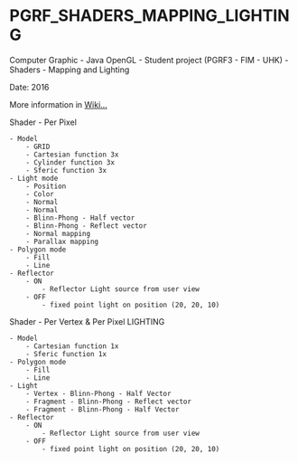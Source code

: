 # PGRF_SHADERS_MAPPING_LIGHTING
Computer Graphic - Java OpenGL - Student project (PGRF3 - FIM - UHK) - Shaders - Mapping and Lighting

Date: 2016

More information in [Wiki...](https://github.com/xDx11/PGRF_SHADERS_MAPPING_LIGHTING/wiki)

Shader - Per Pixel

	- Model
		- GRID
		- Cartesian function 3x
		- Cylinder function 3x
		- Sferic function 3x
	- Light mode
		- Position
		- Color
		- Normal
		- Normal
		- Blinn-Phong - Half vector
		- Blinn-Phong - Reflect vector
		- Normal mapping
		- Parallax mapping
	- Polygon mode
		- Fill
		- Line
	- Reflector
		- ON
			- Reflector Light source from user view
		- OFF
			- fixed point light on position (20, 20, 10)


Shader - Per Vertex & Per Pixel LIGHTING

	- Model
		- Cartesian function 1x
		- Sferic function 1x
	- Polygon mode
		- Fill
		- Line
	- Light
		- Vertex - Blinn-Phong - Half Vector
		- Fragment - Blinn-Phong - Reflect vector
		- Fragment - Blinn-Phong - Half Vector
	- Reflector
		- ON
			- Reflector Light source from user view
		- OFF
			- fixed point light on position (20, 20, 10)
